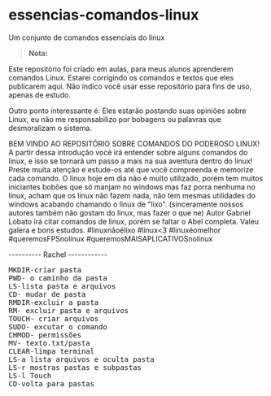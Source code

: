 # essencias-comandos-linux
Um conjunto de comandos essenciais do linux

> **Nota:**

Este repositório foi criado em aulas, para meus alunos aprenderem comandos Linux. Estarei corrigindo os comandos e textos que eles publicarem aqui. Não indico você usar esse repositório para fins de uso, apenas de estudo. 

Outro ponto interessante é: Eles estarão postando suas opiniões sobre Linux, eu não me responsabilizo por bobagens ou palavras que desmoralizam o sistema.

BEM VINDO AO REPOSITÓRIO SOBRE COMANDOS DO PODEROSO LINUX!
A partir dessa introdução você irá entender sobre alguns comandos do linux, e isso se tornará um passo a mais na sua aventura dentro do linux!
Preste muita atenção e estude-os até que você compreenda e memorize cada comando.
O linux hoje em dia não é muito utilizado, porém tem muitos iniciantes bobões que só manjam no windows mas faz porra nenhuma no linux, acham que os linux não fazem nada, não tem mesmas utilidades do windows acabando chamando o linux de "lixo". (sinceramente nossos autores também não gostam do linux, mas fazer o que ne)
Autor Gabriel Lobato irá citar comandos de linux, porém se faltar o Abel completa. 
Valeu galera e bons estudos. 
#linuxnãoélixo #linux<3 #linuxéomelhor #queremosFPSnolinux #queremosMAISAPLICATIVOSnolinux

---------- Rachel ------------
<pre>
MKDIR-criar pasta
PWD- o caminho da pasta
LS-lista pasta e arquivos
CD- mudar de pasta
RMDIR-excluir a pasta
RM- excluir pasta e arquivos
TOUCH- criar arquivos
SUDO- excutar o comando
CHMOD- permissões
MV- texto.txt/pasta
CLEAR-limpa terminal
LS-a lista arquivos e oculta pasta
LS-r mostras pastas e subpastas
LS-l Touch 
CD-volta para pastas
</pre>
